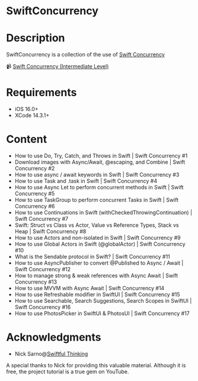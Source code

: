 # SwiftConcurrency


# Description
SwiftConcurrency is a collection of the use of [Swift Concurrency](https://docs.swift.org/swift-book/documentation/the-swift-programming-language/concurrency/)

📹 [Swift Concurrency (Intermediate Level)](https://youtube.com/playlist?list=PLwvDm4Vfkdphr2Dl4sY4rS9PLzPdyi8PM)

# Requirements
- iOS 16.0+
- XCode 14.3.1+

# Content

- How to use Do, Try, Catch, and Throws in Swift | Swift Concurrency #1
- Download images with Async/Await, @escaping, and Combine | Swift Concurrency #2
- How to use async / await keywords in Swift | Swift Concurrency #3
- How to use Task and .task in Swift | Swift Concurrency #4
- How to use Async Let to perform concurrent methods in Swift | Swift Concurrency #5
- How to use TaskGroup to perform concurrent Tasks in Swift | Swift Concurrency #6
- How to use Continuations in Swift (withCheckedThrowingContinuation) | Swift Concurrency #7
- Swift: Struct vs Class vs Actor, Value vs Reference Types, Stack vs Heap | Swift Concurrency #8
- How to use Actors and non-isolated in Swift | Swift Concurrency #9
- How to use Global Actors in Swift (@globalActor) | Swift Concurrency #10
- What is the Sendable protocol in Swift? | Swift Concurrency #11
- How to use AsyncPublisher to convert @Published to Async / Await | Swift Concurrency #12
- How to manage strong & weak references with Async Await | Swift Concurrency #13
- How to use MVVM with Async Await | Swift Concurrency #14
- How to use Refreshable modifier in SwiftUI | Swift Concurrency #15
- How to use Searchable, Search Suggestions, Search Scopes in SwiftUI | Swift Concurrency #16
- How to use PhotosPicker in SwiftUI & PhotosUI | Swift Concurrency #17


# Acknowledgments
- Nick Sarno@[Swiftful Thinking](https://www.swiftful-thinking.com/)

A special thanks to Nick for providing this valuable material. Although it is free, the project tutorial is a true gem on YouTube.
